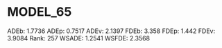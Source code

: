 # MODEL_65

ADEb: 1.7736
ADEp: 0.7517
ADEv: 2.1397
FDEb: 3.358
FDEp: 1.442
FDEv: 3.9084
Rank: 257
WSADE: 1.2541
WSFDE: 2.3568